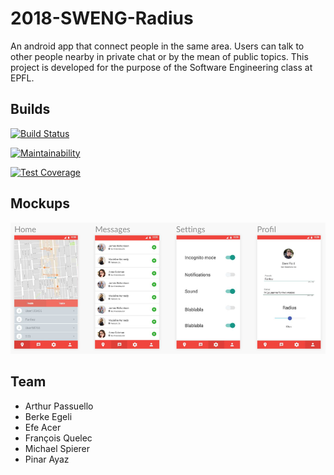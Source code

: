 # 2018-SWENG-Radius
An android app that connect people in the same area. Users can talk to other people nearby in private chat or by the mean of public topics. This project is developed for the purpose of the Software Engineering class at EPFL.
## Builds
[![Build Status](https://travis-ci.org/2018-SWENG/2018-SWENG-Radius.svg?branch=master)](https://travis-ci.org/2018-SWENG/2018-SWENG-Radius)

[![Maintainability](https://api.codeclimate.com/v1/badges/08110a926a7e10f33078/maintainability)](https://codeclimate.com/github/2018-SWENG/2018-SWENG-Radius/maintainability)

[![Test Coverage](https://api.codeclimate.com/v1/badges/08110a926a7e10f33078/test_coverage)](https://codeclimate.com/github/2018-SWENG/2018-SWENG-Radius/test_coverage)

## Mockups
![Alt text](docs/mockup.png?raw=true "")

## Team
- Arthur Passuello
- Berke Egeli
- Efe Acer
- François Quelec
- Michael Spierer
- Pinar Ayaz

